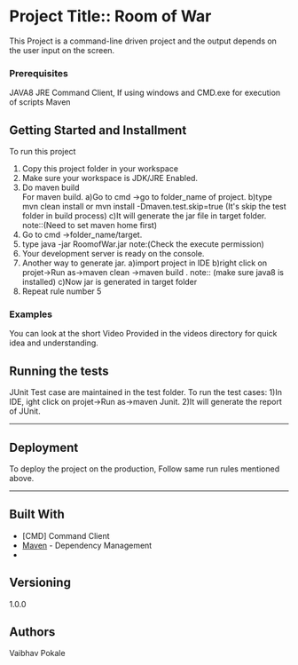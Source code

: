 # Project Title:: Room of War

This Project is a command-line driven project and the output depends on the user input on the screen. 

### Prerequisites

JAVA8 
JRE
Command Client, If using windows and CMD.exe for execution of scripts
Maven 

## Getting Started and Installment

To run this project
1. Copy this project folder in your workspace
2. Make sure your workspace is JDK/JRE Enabled.
3. Do maven build                                  
   For maven build. 
   a)Go to cmd ->go to folder_name of project.
   b)type mvn clean install  or mvn install -Dmaven.test.skip=true (It's skip the test folder in build process)
   c)It will generate the jar file in target folder.
   note::(Need to set maven home first)
4. Go to cmd ->folder_name/target.
5. type java -jar RoomofWar.jar   note:(Check the execute permission)
6. Your development server is ready on the console.
7. Another way to generate jar.
    a)import project in IDE
	b)right click on projet->Run as->maven clean ->maven build . note:: (make sure java8 is installed)
	c)Now jar is generated in target folder
8. Repeat rule number 5
  
### Examples

You can look at the short Video Provided in the videos directory for quick idea and understanding.

## Running the tests

JUnit Test case are maintained in the test folder. 
To run the test cases:
1)In IDE, ight click on projet->Run as->maven Junit.
2)It will generate the report of JUnit.
********

## Deployment

To deploy the project on the production,
Follow same run rules mentioned above.
************

## Built With

* [CMD] Command Client
* [Maven](https://maven.apache.org/) - Dependency Management
* 

## Versioning
1.0.0

## Authors
Vaibhav Pokale

